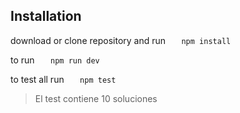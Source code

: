 ## Installation

download or clone repository and run
`    npm install
   `

to run
`    npm run dev
   `

to test all run
`    npm test
   `

> El test contiene 10 soluciones
